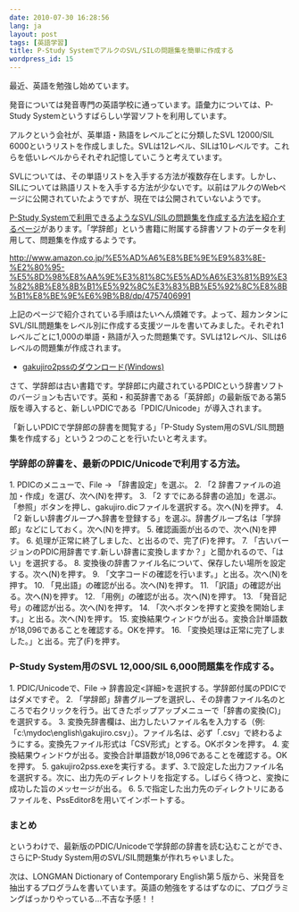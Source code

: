 ```yaml
---
date: 2010-07-30 16:28:56
lang: ja
layout: post
tags: [英語学習]
title: P-Study SystemでアルクのSVL/SILの問題集を簡単に作成する
wordpress_id: 15
---
```

最近、英語を勉強し始めています。

発音については発音専門の英語学校に通っています。語彙力については、P-Study Systemというすばらしい学習ソフトを利用しています。

アルクという会社が、英単語・熟語をレベルごとに分類したSVL 12000/SIL 6000というリストを作成しました。SVLは12レベル、SILは10レベルです。これらを低いレベルからそれぞれ記憶していこうと考えています。

SVLについては、その単語リストを入手する方法が複数存在します。しかし、SILについては熟語リストを入手する方法が少ないです。以前はアルクのWebページに公開されていたようですが、現在では公開されていないようです。

<a href="http://www.takke.jp/wiki/index.php?PSS%2F%B3%D8%BC%AD%CF%BA%A4%AB%A4%E9%A4%CESVL%CC%E4%C2%EA%BD%B8%A4%CE%BA%EE%A4%EA%CA%FD">P-Study Systemで利用できるようなSVL/SILの問題集を作成する方法を紹介するページ</a>があります。「学辞郎」という書籍に附属する辞書ソフトのデータを利用して、問題集を作成するようです。

http://www.amazon.co.jp/%E5%AD%A6%E8%BE%9E%E9%83%8E-%E2%80%95-%E5%8D%98%E8%AA%9E%E3%81%8C%E5%AD%A6%E3%81%B9%E3%82%8B%E8%8B%B1%E5%92%8C%E3%83%BB%E5%92%8C%E8%8B%B1%E8%BE%9E%E6%9B%B8/dp/4757406991

上記のページで紹介されている手順はたいへん煩雑です。よって、超カンタンにSVL/SIL問題集をレベル別に作成する支援ツールを書いてみました。それぞれ1レベルごとに1,000の単語・熟語が入った問題集です。SVLは12レベル、SILは6レベルの問題集が作成されます。
<ul>
	<li><a href="http://tasuku.suenaga.name/pub/english/gakujiro2pss.zip" target="_blank">gakujiro2pssのダウンロード(Windows)</a></li>
</ul>
さて、学辞郎は古い書籍です。学辞郎に内蔵されているPDICという辞書ソフトのバージョンも古いです。英和・和英辞書である「英辞郎」の最新版である第5版を導入すると、新しいPDICである「PDIC/Unicode」が導入されます。

「新しいPDICで学辞郎の辞書を閲覧する」「P-Study System用のSVL/SIL問題集を作成する」という２つのことを行いたいと考えます。
<h3>学辞郎の辞書を、最新のPDIC/Unicodeで利用する方法。</h3>
1. PDICのメニューで、File -> 「辞書設定」を選ぶ。
2. 「2 辞書ファイルの追加・作成」を選び、次へ(N)を押す。
3. 「2 すでにある辞書の追加」を選ぶ。「参照」ボタンを押し、gakujiro.dicファイルを選択する。次へ(N)を押す。
4. 「2 新しい辞書グループへ辞書を登録する」を選ぶ。辞書グループ名は「学辞郎」などにしておく。次へ(N)を押す。
5. 確認画面が出るので、次へ(N)を押す。
6. 処理が正常に終了しました、と出るので、完了(F)を押す。
7. 「古いバージョンのPDIC用辞書です.新しい辞書に変換しますか？」と聞かれるので、「はい」を選択する。
8. 変換後の辞書ファイル名について、保存したい場所を設定する。次へ(N)を押す。
9. 「文字コードの確認を行います。」と出る。次へ(N)を押す。
10. 「見出語」の確認が出る。次へ(N)を押す。
11. 「訳語」の確認が出る。次へ(N)を押す。
12. 「用例」の確認が出る。次へ(N)を押す。
13. 「発音記号」の確認が出る。次へ(N)を押す。
14. 「次へボタンを押すと変換を開始します。」と出る。次へ(N)を押す。
15. 変換結果ウィンドウが出る。変換合計単語数が18,096であることを確認する。OKを押す。
16. 「変換処理は正常に完了しました。」と出る。完了(F)を押す。
<h3>P-Study System用のSVL 12,000/SIL 6,000問題集を作成する。</h3>
1. PDIC/Unicodeで、File -> 辞書設定<詳細>を選択する。学辞郎付属のPDICではダメですぞ。
2. 「学辞郎」辞書グループを選択し、その辞書ファイル名のところで右クリックを行う。出てきたポップアップメニューで「辞書の変換(C)」を選択する。
3. 変換先辞書欄は、出力したいファイル名を入力する（例:「c:\mydoc\english\gakujiro.csv」）。ファイル名は、必ず「.csv」で終わるようにする。変換先ファイル形式は「CSV形式」とする。OKボタンを押す。
4. 変換結果ウィンドウが出る。変換合計単語数が18,096であることを確認する。OKを押す。
5. gakujiro2pss.exeを実行する。まず、3.で設定した出力ファイル名を選択する。次に、出力先のディレクトリを指定する。しばらく待つと、変換に成功した旨のメッセージが出る。
6. 5.で指定した出力先のディレクトリにあるファイルを、PssEditor8を用いてインポートする。
<h3>まとめ</h3>
というわけで、最新版のPDIC/Unicodeで学辞郎の辞書を読む込むことができ、さらにP-Study System用のSVL/SIL問題集が作れちゃいました。

次は、LONGMAN Dictionary of Contemporary English第５版から、米発音を抽出するプログラムを書いています。英語の勉強をするはずなのに、プログラミングばっかりやっている…不吉な予感！！
